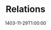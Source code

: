 ---
type: lecture
date: 1403-11-29T1:00:00
title: Relations
tldr: "Structure of Relational Databases, and Different Types of Keys"
thumbnail: /static_files/thumbnails/1-Introduction.png
links: 
    - url: /static_files/slides/2-Relations.pdf
      name: slides  
hide_from_announcments: true
---